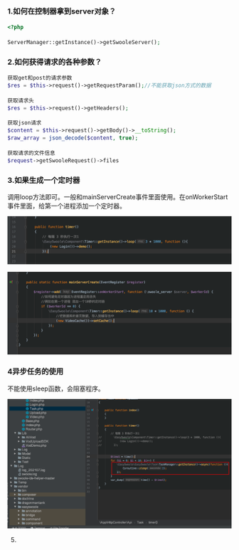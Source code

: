 ### 1.如何在控制器拿到server对象？

```php
<?php
 
ServerManager::getInstance()->getSwooleServer();
```



### 2.如何获得请求的各种参数？

```php
获取get和post的请求参数
$res = $this->request()->getRequestParam();//不能获取json方式的数据

获取请求头
$res = $this->request()->getHeaders();

获取json请求
$content = $this->request()->getBody()->__toString();
$raw_array = json_decode($content, true);

获取请求的文件信息
$request->getSwooleRequest()->files
```



### 3.如果生成一个定时器

调用loop方法即可。一般和mainServerCreate事件里面使用。在onWorkerStart事件里面，给第一个进程添加一个定时器。

![image-20210719153942024](../../img/image-20210719153942024.png)

![image-20210720170631426](../../img/image-20210720170631426.png)

### 4异步任务的使用

不能使用sleep函数，会阻塞程序。

![image-20210719154119999](../../img/image-20210719154119999.png)



5.



```

```

